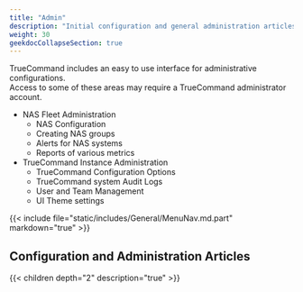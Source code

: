 ```yaml
---
title: "Admin"
description: "Initial configuration and general administration articles."
weight: 30
geekdocCollapseSection: true
---
```



TrueCommand includes an easy to use interface for administrative configurations.  
Access to some of these areas may require a TrueCommand administrator account.

 + NAS Fleet Administration
   + NAS Configuration
   + Creating NAS groups
   + Alerts for NAS systems
   + Reports of various metrics
 + TrueCommand Instance Administration
   + TrueCommand Configuration Options
   + TrueCommand system Audit Logs
   + User and Team Management
   + UI Theme settings

{{< include file="static/includes/General/MenuNav.md.part" markdown="true" >}}

## Configuration and Administration Articles

{{< children depth="2" description="true" >}}
